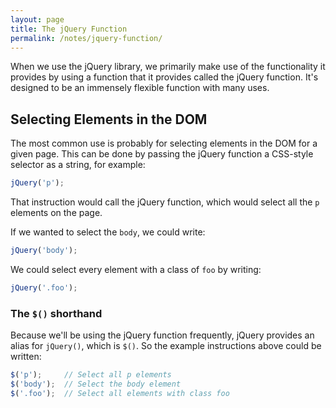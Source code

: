 ```yaml
---
layout: page
title: The jQuery Function
permalink: /notes/jquery-function/
---
```


When we use the jQuery library, we primarily make use of the functionality it provides by using a function that it provides called the jQuery function. It's designed to be an immensely flexible function with many uses.


Selecting Elements in the DOM
-----------------------------

The most common use is probably for selecting elements in the DOM for a given page. This can be done by passing the jQuery function a CSS-style selector as a string, for example:

```js
jQuery('p');
```

That instruction would call the jQuery function, which would select all the `p` elements on the page.

If we wanted to select the `body`, we could write:

```js
jQuery('body');
```

We could select every element with a class of `foo` by writing:

```js
jQuery('.foo');
```

### The `$()` shorthand

Because we'll be using the jQuery function frequently, jQuery provides an alias for `jQuery()`, which is `$()`. So the example instructions above could be written:

```js
$('p');     // Select all p elements
$('body');  // Select the body element
$('.foo');  // Select all elements with class foo
```

